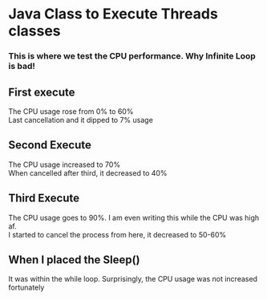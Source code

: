 # Java Class to Execute Threads classes
### This is where we test the CPU performance. Why Infinite Loop is bad!

## First execute
The CPU usage rose from 0% to 60% <br>
Last cancellation and it dipped to 7% usage

## Second Execute
The CPU usage increased to 70% <br>
When cancelled after third, it decreased to 40%

## Third Execute
The CPU usage goes to 90%. I am even writing this while the CPU was high af. <br>
I started to cancel the process from here, it decreased to 50-60%


## When I placed the Sleep()
It was within the while loop. Surprisingly, the CPU usage was not increased fortunately